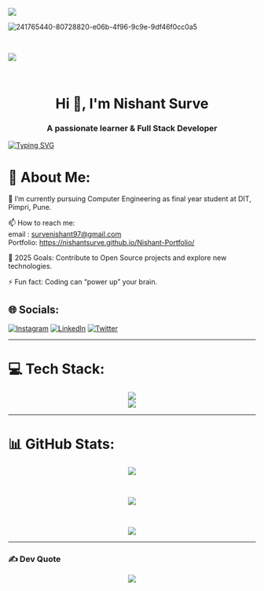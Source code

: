 ![](https://komarev.com/ghpvc/?username=Nishantsurve&color=blueviolet)

![241765440-80728820-e06b-4f96-9c9e-9df46f0cc0a5](https://github.com/Nishantsurve/Nishantsurve/assets/104264099/b898268f-371c-424b-91d7-8df2b9cd8d77)

<br>

![](https://github-profile-trophy.vercel.app/?username=Nishantsurve&theme=radical&no-frame=false&no-bg=true&margin-w=4)

<br>

<h1 align="center">Hi 👋, I'm Nishant Surve</h1>
<h3 align="center">A passionate learner & Full Stack Developer</h3>

[![Typing SVG](https://readme-typing-svg.demolab.com?font=Fira+Code&weight=500&size=28&pause=1000&color=777DFF&random=false&width=435&lines=Computer+Science+Student;Problem+solving(DSA);Web+developer;Consistant+Learner)](https://git.io/typing-svg)

# 💫 About Me:
🔭 I’m currently pursuing Computer Engineering as final year student at DIT, Pimpri, Pune.<br>

📫 How to reach me: <br>
email : survenishant97@gmail.com   <br>
      Portfolio: https://nishantsurve.github.io/Nishant-Portfolio/ 

🥅 2025 Goals: Contribute to Open Source projects and explore new technologies.<br>

⚡ Fun fact: Coding can “power up” your brain.


## 🌐 Socials:
[![Instagram](https://img.shields.io/badge/Instagram-%23E4405F.svg?logo=Instagram&logoColor=white)](https://instagram.com/nishantsurve57) [![LinkedIn](https://img.shields.io/badge/LinkedIn-%230077B5.svg?logo=linkedin&logoColor=white)](https://linkedin.com/in/nishant-surve-148973214/) [![Twitter](https://img.shields.io/badge/Twitter-%231DA1F2.svg?logo=Twitter&logoColor=white)](https://twitter.com/nishants208) 
<hr/>

# 💻 Tech Stack:

<div align="center">
    <img src="https://skillicons.dev/icons?i=react,nextjs,bootstrap,mui,html,css,vscode,git,github,tailwind" />
    <br>
    <img src="https://skillicons.dev/icons?i=C++,python,javascript,java,php,nodejs,express,mongodb,mysql" /><br>
</div>
<hr/>

# 📊 GitHub Stats:
<div align="center">
  
![](https://github-readme-stats.vercel.app/api?username=Nishantsurve&theme=dark&hide_border=false&include_all_commits=false&count_private=false)

<br/>

![](https://github-readme-streak-stats.herokuapp.com/?user=Nishantsurve&theme=dark&hide_border=false)<br/>

<br/>

![](https://github-readme-stats.vercel.app/api/top-langs/?username=Nishantsurve&theme=dark&hide_border=false&include_all_commits=false&count_private=false&layout=compact)
</div>

<hr/>

### ✍️ Dev Quote

<div align = "center">
    
![](https://quotes-github-readme.vercel.app/api?type=horizontal&theme=radical)
</div>
<!-- Proudly created with GPRM ( https://gprm.itsvg.in ) -->

